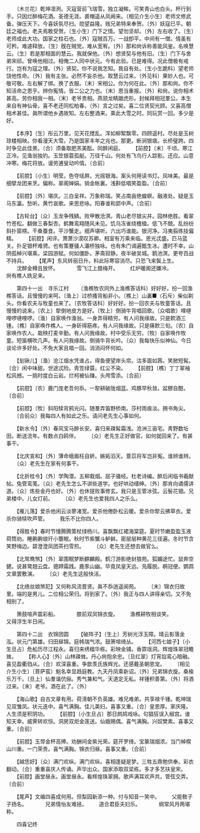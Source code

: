 <!-- { "loadSidebar": true } -->
　　〔木兰花〕乾坤凛洌。灭寇营前飞瑞雪。独立凝眸。可笑靑山也白头。杯行到手。只因烂醉梅花酒。圣德无涯。裘帽遥从凤阙来。〔相见介生小生〕老师文修武备。弹压天下。今喜妖氛尽扫。勋望益隆。贱兄弟特来奉贺。〔外〕妖寇已平。朝廷之福也。老夫焉敢受贺。〔生小生〕门下之情。望勿坚却。〔外〕左右收了。〔生〕老师成此大功。国家之柱石也。〔外〕寇贼百万。一战卽平。中间有一僧。情虽有可矜。难遽释放。〔生〕旣在贼党。难从宽宥。〔外〕那和尙诉称善能风鉴。名唤慧云。〔生〕若是那相面的慧云。我就保他。〔外〕想贤契与他有旧。〔生〕门下与舍弟宋祁。曾唤他相过。相俺二人同中状元。今有此验。已是难得。况此僧极有戒行。岂有为寇之理。〔外〕贤契。你不说我怎知。我自有处。〔生小生跪科〕望老师饶他性命。〔外〕我有主张。必然不妄杀他。取慧云过来。〔外见科〕果妙人也。可敬可敬。左右解了绑。换了衣服。〔末〕宋相公。你为何在此。〔外〕那和尙。你不知活命之恩乎。辨你寃情。皆二公之力也。〔末〕恩当重报。〔外〕和尙。说你相术甚高。劳你相我一相。〔末〕老爷贵相。燕颔龙睛踞虎形。封候拜相冠羣公。本生来自有神仙骨。喜不老还同松柏春。〔外〕言之过矣。喜二位贤契光顾。又喜高僧相术甚佳。眞所谓他乡遇故知。左右整酒来。乘此大雪之时。同玩赏一回。多少是好。 

　　【本序】〔生〕彤云万里。见天花搅乱。浑如柳絮飘零。四顾遥村。尽处是玉树琼楼相映。你看漫天大雪。乃是国家丰年之兆也。那更。断涧银塡。长桥璧跨。四时争见此佳景。〔合〕须备取肥羔美酝。同醉闲庭。 
　　【前腔】〔末〕千顷。寒江正冷。见渔翁独钓。玉笠银蓑孤艇。万径千山。何处有飞鸟行人踪影。还应。山意冲寒。梅花将放。谩劳逋叟动吟情。〔合前〕 

　　【前腔】〔小生〕明莹。色夺瑶屛。光摇银海。案头何用读书灯。风味美。最是细擘龙团来烹。偏称。翠阁婵娟。销金帐裏。浅斟低唱笑盈盈。〔合前〕 

　　【前腔】〔外〕堪庆。三白呈祥。万象称瑞。笑占南亩绝蝗螟。融液处。疑是玉马东瀛。愁听。黄竹哀歌。来思悲咏。阳春谁和郢中声。〔合前〕 

　　【古轮台】〔众〕玉龙争残鳞。败甲散沧溟。靑山老尽银尖并。园林绝胜。看翠竹苍松。翻做三春梨杏。鹤舞鸾翔随风未见。饥乌冻雀绕檐楹。低飞不兢。乱纷纷斜扑窗楞。干桑蚕食。平沙蟹走。细声堪听。六出巧谁能。银河净。冯夷翦练技偏精。 
　　【前腔】闲评。萧萧沙漠叹苏卿。相室有万乘来临。恩光忒盛。匹马蓝关。扑足银杯难骋。也有策蹇骚人灞桥独咏。也有朱门谒遍甑生冰。遭时不幸。山阴孤棹兴堪乘。梁园游赋。何如僵卧。茅斋寂静。夜半破吴城。鹅池溟。更夸百战不持兵。 
　　【尾声】东风转丽日升。料此际寒容消尽。只恐飞来鬓上生。 
　　沈醉金樽且放怀。　　　　雪飞江上腊梅开。 
　　红炉暖阁还嫌冷。　　　　尙有樵人跣足来。 

　　第四十一出　寻乐江村 
　　〔渔樵牧农同外上渔樵答话科〕好好好。扮一回渔樵答话。且慢慢的来呵。〔渔上〕过桥搔背船非小。〔樵上〕山裏■〈石斥〉柴似剃头。你看农夫与牧童也来了。〔农牧答话科〕好好好。扮一回农夫与牧童答话。且慢慢的说来。〔农上〕犂倒地皮方是好。〔牧上〕倒骑牛背唱回歌。〔众唱歌〕哩嗹哩啰嗹哩啰。〔渔〕自家唤作渔翁。一身弄得精穷。有人问我缘故。只是飮酒三锺。〔樵〕自家唤作樵人。一身斫得筋疼。有人问我缘故。只是痛飮三旬。〔农〕自家唤作农人。栽秧打麦辛勤。有人问我缘故。村中受乐无穷。〔牧〕自家唤作牧童。短笛横吹几声。有人问我缘故。倒骑牛背长吟。〔众〕我每快乐似神仙。今日谈论许多好处。不免大家且唱一回。消消闷怀何如。 

　　【刬锹儿】〔渔〕沧江烟水凭谁占。得鱼便望岸头帘。沽多面如茜。笑掀短髯。〔合〕闲中味甜。世途忒险。靑笠绿蓑。红尘不染。 
　　【前腔】〔樵〕丁丁翠袖松风撼。一挑时度白云岩。烂柯被仙赚。头颅雪添。〔合前〕 

　　【前腔】〔农〕鹿门庞老吾何忝。一犂耕破陇烟蓝。鸡豚早秋敛。盆醪自酣。〔合前〕 

　　【前腔】〔牧〕斜阳犊背鸦光闪。随羣弄笛野桥南。莎村雨痕淡。拥书角尖。 
　　〔合前众〕我每四人有如此之乐。请问老先生心事如何。 

　　【新水令】〔外〕春风宝马醉长安。喜归来疎髯霜浅。沧洲三亩宅。靑野数坵田。断送流年。有数点白鸥伴。 
　　〔众〕老先生正好做官。如何就回来了。有甚事干。 

　　【北庆宣和】〔外〕薄命蛾眉枉自姸。嫉妬滔天。薏苡将军岂非寃。谁辨谁辨。 
　　〔众〕老先生在家有何事干。 

　　【北折桂令】〔外〕学陶潜。五柳栽烟。屈子骚经。杜老诗编。醉后闲临书羲献帖。兔管鸾笺。〔众〕老先生怎么不讲些道学。也好哄动缙绅。〔外〕那肯向谲儒讲道。〔众〕炼些金丹也好。〔外〕也休提败事修玄。我只是玉管冰弦。云髻花钿。兄弟楼中。儿女灯前。 
　　〔众〕老先生也爱我四人之乐么。 

　　【雁儿落】爱杀他闲云淡蓼渚宽。爱杀他倦卧松云暖。爱杀你犂云拂草衣。爱杀你骑犊吹芦管。 
　　我乐不比你四人。 

　　【得胜令】春时节慢腾腾策杖绿杨川。喜飘飘红裙海棠筵。夏时节嫩盈盈玉液荷筒劝。睡齁齁琅玕小簟眠。秋时节紫蟹斗鲈鲜。密层层种黄花三径遍。冬时节含笑野梅边。碧澄澄凤团茶扫雪煎。 
　　〔众〕老先生还想去做官么。 

　　【北鸳鸯煞】〔外〕翠围眠梦断麒麟殿。鹤汀游影绝豺狼苑。狐媚途忙。鼠奔空健。说甚鹭翘云盘。骢蹄霜践。鹿豕山幽。毕竟凤皇天远。凫履脱。鹖冠便。鹦鹉文章罢敷演。 
　　〔众〕老先生这般快活。 

　　【北络丝娘煞犯】又何称风流晋贤。眞不忝逍遥阆苑。 
　　〔末〕锦衣归故里。端的是男儿。二位相公荣归。将到家了。〔外〕我正与四人讲得亲切。又不免相别了。 

　　箫鼓喧声震彩船。　　　　膝前双凤锦衣旋。 
　　渔樵耕牧相谈笑。　　　　又得浮生半日闲。 

　　第四十二出　衣锦团圆 
　　【破阵子】〔生上〕芳树光浮玉障。晴云影落金泓。状元门第雄。归田昼锦。庭帏瑞气浓。鼓箫喧绮丛。 
　　【河西七娘子】〔小生旦占〕危舩历尽江程永。喜归来绣楹华栋。彩映金铺。香霏瑶洞。辉煌珠翠冠瞻耸。 
　　【称人心】〔外〕山林疎耸。丹心尙抱余忠。〔旦红翠〕灯宵焰鸾心暗融。喜见盈衢驺从。〔合〕欢深喜重。争歆羡氏族辉光。还感戴圣朝恩宠。 
　　〔相见介生小生〕〔菩萨蛮〕魁名幸显趋庭教。九天丹凤乘新诏。〔外〕兄弟锦衣旋。桑楡乐万千。〔旦上〕仙羣谐伉俪。秀气兼和气。天道定无私。祥锺积善第。〔外〕将酒过来。〔末〕老爷。酒在此了。〔外〕 

　　【海山歌】自古文章有用。荷淸朝不负英雄。难兄难弟。共享禄千锺。乾坤瑞见双雏凤。状元迭中。喜气满胸。佳儿美妇。喜事又重。〔合〕皇恩厚。家庆隆。人生须是积阴功。 
　　【前腔】〔小生旦占〕那日鹧鸪戏咏。句猖狂误入椒宫。谁知天幸。威霁转欢悰。洞房双炬金莲送。仙娥赐偶。喜气满胸。兴奴樊素。喜事又重。〔合前〕 

　　【前腔】玉斝金杯高捧。劝酬间金紫光荣。筵开罗绮。宝篆瑞烟浓。当门棹楔山川重。一门荣贵。喜气满胸。锦衣归昼。喜事又重。〔合前〕 

　　【越恁好】〔众〕满门欢纵。满门欢纵。喜相逢疑是梦。三牲五鼎勉供奉。彩衣翻动。〔合〕重重喜庆人传诵。声华出众。国家添取双梁栋。多才多艺扶皇宋。 
　　【前腔】画堂昼永。画堂昼永。看辉煌珠翠拥。歌声满耳欢声共。管弦交弄。〔合前〕 

　　【尾声】文编四喜成何用。但梨园新添一种。付与知音一笑中。 
　　父能敎子子扬名。　　　　兄弟情怡友难拯。 
　　道合君臣夫妇乐。　　　　纲常风月两堪称。 

　　四喜记终 
